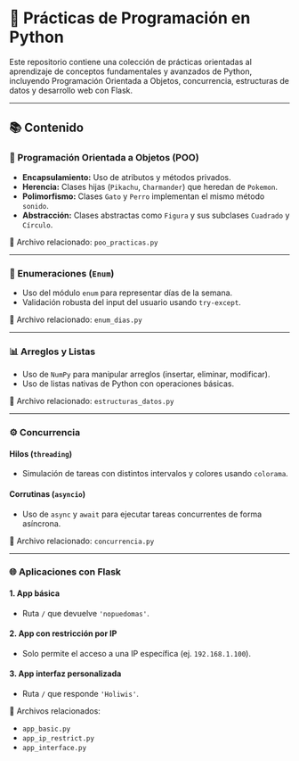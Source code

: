 # 🐍 Prácticas de Programación en Python

Este repositorio contiene una colección de prácticas orientadas al aprendizaje de conceptos fundamentales y avanzados de Python, incluyendo Programación Orientada a Objetos, concurrencia, estructuras de datos y desarrollo web con Flask.

---

## 📚 Contenido

### 🔐 Programación Orientada a Objetos (POO)

- **Encapsulamiento:** Uso de atributos y métodos privados.
- **Herencia:** Clases hijas (`Pikachu`, `Charmander`) que heredan de `Pokemon`.
- **Polimorfismo:** Clases `Gato` y `Perro` implementan el mismo método `sonido`.
- **Abstracción:** Clases abstractas como `Figura` y sus subclases `Cuadrado` y `Círculo`.

📄 Archivo relacionado: `poo_practicas.py`

---

### 📆 Enumeraciones (`Enum`)

- Uso del módulo `enum` para representar días de la semana.
- Validación robusta del input del usuario usando `try-except`.

📄 Archivo relacionado: `enum_dias.py`

---

### 📊 Arreglos y Listas

- Uso de `NumPy` para manipular arreglos (insertar, eliminar, modificar).
- Uso de listas nativas de Python con operaciones básicas.

📄 Archivo relacionado: `estructuras_datos.py`

---

### ⚙️ Concurrencia

#### Hilos (`threading`)
- Simulación de tareas con distintos intervalos y colores usando `colorama`.

#### Corrutinas (`asyncio`)
- Uso de `async` y `await` para ejecutar tareas concurrentes de forma asíncrona.

📄 Archivo relacionado: `concurrencia.py`

---

### 🌐 Aplicaciones con Flask

#### 1. **App básica**
- Ruta `/` que devuelve `'nopuedomas'`.

#### 2. **App con restricción por IP**
- Solo permite el acceso a una IP específica (ej. `192.168.1.100`).

#### 3. **App interfaz personalizada**
- Ruta `/` que responde `'Holiwis'`.

📁 Archivos relacionados:
- `app_basic.py`
- `app_ip_restrict.py`
- `app_interface.py`



